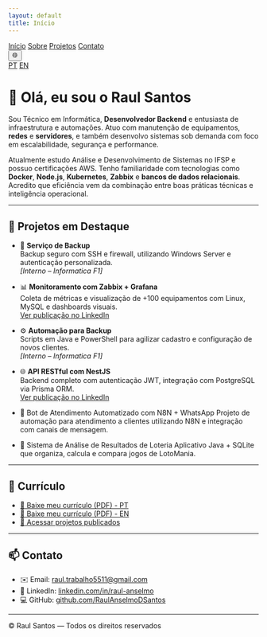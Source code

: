 ```yaml
---
layout: default
title: Início
---
```


<nav class="navbar">
  <a href="/RaulAnselmoPortfolio/pt/">Início</a>
  <a href="/RaulAnselmoPortfolio/pt/sobre">Sobre</a>
  <a href="/RaulAnselmoPortfolio/pt/projetos">Projetos</a>
  <a href="/RaulAnselmoPortfolio/pt/contato">Contato</a>

  <div class="lang-switcher">
    <button title="Selecionar idioma">🌐</button>
    <div class="lang-menu">
      <a href="/RaulAnselmoPortfolio/pt/">PT</a>
      <a href="/RaulAnselmoPortfolio/en/">EN</a>
    </div>
  </div>
</nav>



# 👋 Olá, eu sou o Raul Santos

Sou Técnico em Informática, **Desenvolvedor Backend** e entusiasta de infraestrutura e automações. Atuo com manutenção de equipamentos, **redes** e **servidores**, e também desenvolvo sistemas sob demanda com foco em escalabilidade, segurança e performance.

Atualmente estudo Análise e Desenvolvimento de Sistemas no IFSP e possuo certificações AWS. Tenho familiaridade com tecnologias como **Docker**, **Node.js**, **Kubernetes**, **Zabbix** e **bancos de dados relacionais**. Acredito que eficiência vem da combinação entre boas práticas técnicas e inteligência operacional.


---

## 🚀 Projetos em Destaque

- 🔐 **Serviço de Backup**  
  Backup seguro com SSH e firewall, utilizando Windows Server e autenticação personalizada.  
  *[Interno – Informatica F1]*

- 📊 **Monitoramento com Zabbix + Grafana**  
  Coleta de métricas e visualização de +100 equipamentos com Linux, MySQL e dashboards visuais.  
  [Ver publicação no LinkedIn](https://www.linkedin.com/posts/raul-anselmo_monitoring-it-infrastructure-activity-7266947916311769088-vyVb)

- ⚙️ **Automação para Backup**  
  Scripts em Java e PowerShell para agilizar cadastro e configuração de novos clientes.  
  *[Interno – Informatica F1]*

- 🌐 **API RESTful com NestJS**  
  Backend completo com autenticação JWT, integração com PostgreSQL via Prisma ORM.  
  [Ver publicação no LinkedIn](https://www.linkedin.com/posts/raul-anselmo_nestjs-typescript-prismaorm-activity-7279853019762954240-xbKx)

- 🤖 Bot de Atendimento Automatizado com N8N + WhatsApp
    Projeto de automação para atendimento a clientes utilizando N8N e integração com canais de mensagem.

- 🎰 Sistema de Análise de Resultados de Loteria
    Aplicativo Java + SQLite que organiza, calcula e compara jogos de LotoMania.

---

## 📄 Currículo

- [📄 Baixe meu currículo (PDF) - PT](../assets/curriculos/RESUME-PT.pdf)  
- [📄 Baixe meu currículo (PDF) - EN](../assets/curriculos/RESUME-EN.pdf)  
- [🔗 Acessar projetos publicados](https://raulanselmodsantos.github.io/RaulAnselmoPortfolio/pt/projetos)

---

## 📫 Contato

- ✉️ Email: [raul.trabalho5511@gmail.com](mailto:raul.trabalho5511@gmail.com)
- 💼 LinkedIn: [linkedin.com/in/raul-anselmo](https://linkedin.com/in/raul-anselmo)
- 💻 GitHub: [github.com/RaulAnselmoDSantos](https://github.com/RaulAnselmoDSantos)

---

© Raul Santos — Todos os direitos reservados
